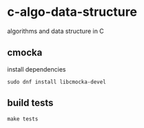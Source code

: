 # c-algo-data-structure

algorithms and data structure in C

## cmocka

install dependencies

```shell
sudo dnf install libcmocka-devel
```

## build tests

```shell
make tests
```
